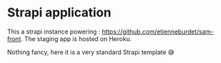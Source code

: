 # Strapi application

This a strapi instance powering : https://github.com/etienneburdet/sam-front.
The staging app is hosted on Heroku.

Nothing fancy, here it is a very standard Strapi template 😅
